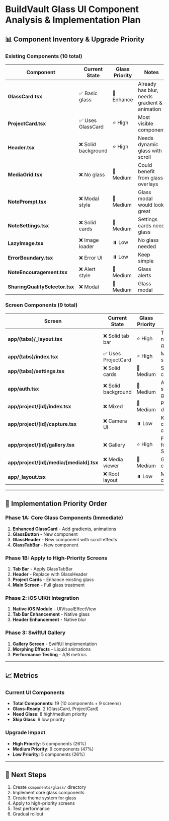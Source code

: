 # BuildVault Glass UI Component Analysis & Implementation Plan

## 📊 Component Inventory & Upgrade Priority

### Existing Components (10 total)

| Component | Current State | Glass Priority | Notes |
|-----------|--------------|----------------|-------|
| **GlassCard.tsx** | ✅ Basic glass | 🔄 Enhance | Already has blur, needs gradient & animation |
| **ProjectCard.tsx** | ✅ Uses GlassCard | ⭐ High | Most visible component |
| **Header.tsx** | ❌ Solid background | ⭐ High | Needs dynamic glass with scroll |
| **MediaGrid.tsx** | ❌ No glass | 🔄 Medium | Could benefit from glass overlays |
| **NotePrompt.tsx** | ❌ Modal style | 🔄 Medium | Glass modal would look great |
| **NoteSettings.tsx** | ❌ Solid cards | 🔄 Medium | Settings cards need glass |
| **LazyImage.tsx** | ❌ Image loader | ⏸️ Low | No glass needed |
| **ErrorBoundary.tsx** | ❌ Error UI | ⏸️ Low | Keep simple |
| **NoteEncouragement.tsx** | ❌ Alert style | 🔄 Medium | Glass alerts |
| **SharingQualitySelector.tsx** | ❌ Modal | 🔄 Medium | Glass modal |

### Screen Components (9 total)

| Screen | Current State | Glass Priority | Notes |
|--------|--------------|----------------|-------|
| **app/(tabs)/_layout.tsx** | ❌ Solid tab bar | ⭐ High | Tab bar needs glass |
| **app/(tabs)/index.tsx** | ✅ Uses ProjectCard | ⭐ High | Main screen |
| **app/(tabs)/settings.tsx** | ❌ Solid cards | 🔄 Medium | Settings cards |
| **app/auth.tsx** | ❌ Solid background | 🔄 Medium | Auth screen glass |
| **app/project/[id]/index.tsx** | ❌ Mixed | 🔄 Medium | Project detail |
| **app/project/[id]/capture.tsx** | ❌ Camera UI | ⏸️ Low | Keep camera clean |
| **app/project/[id]/gallery.tsx** | ❌ Gallery | ⭐ High | Flagship for SwiftUI |
| **app/project/[id]/media/[mediaId].tsx** | ❌ Media viewer | 🔄 Medium | Glass controls |
| **app/_layout.tsx** | ❌ Root layout | ⏸️ Low | Minimal changes |

---

## 🎯 Implementation Priority Order

### Phase 1A: Core Glass Components (Immediate)
1. **Enhanced GlassCard** - Add gradients, animations
2. **GlassButton** - New component
3. **GlassHeader** - New component with scroll effects
4. **GlassTabBar** - New component

### Phase 1B: Apply to High-Priority Screens
1. **Tab Bar** - Apply GlassTabBar
2. **Header** - Replace with GlassHeader
3. **Project Cards** - Enhance existing glass
4. **Main Screen** - Full glass treatment

### Phase 2: iOS UIKit Integration
1. **Native iOS Module** - UIVisualEffectView
2. **Tab Bar Enhancement** - Native glass
3. **Header Enhancement** - Native blur

### Phase 3: SwiftUI Gallery
1. **Gallery Screen** - SwiftUI implementation
2. **Morphing Effects** - Liquid animations
3. **Performance Testing** - A/B metrics

---

## 📈 Metrics

### Current UI Components
- **Total Components**: 19 (10 components + 9 screens)
- **Glass-Ready**: 2 (GlassCard, ProjectCard)
- **Need Glass**: 8 high/medium priority
- **Skip Glass**: 9 low priority

### Upgrade Impact
- **High Priority**: 5 components (26%)
- **Medium Priority**: 9 components (47%)
- **Low Priority**: 5 components (26%)

---

## 🚀 Next Steps

1. Create `components/glass/` directory
2. Implement core glass components
3. Create theme system for glass
4. Apply to high-priority screens
5. Test performance
6. Gradual rollout
